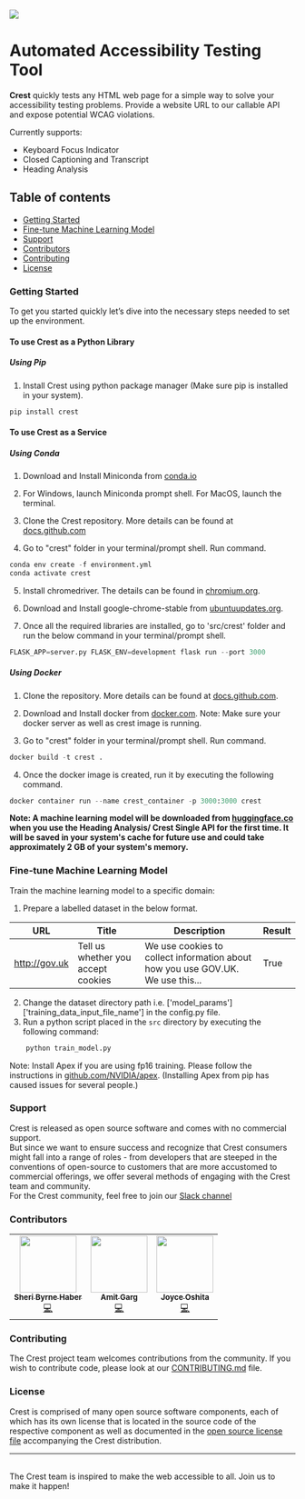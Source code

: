 <!-- Copyright 2020-2021 VMware, Inc.
SPDX-License-Identifier: MIT -->

<p>
    <br>
    <img src="https://raw.githubusercontent.com/vmware/crest/main/src/crest/static/crest_logo.png?token=ATSPAQYQYG3FH2TQ5USHXLDAUSSQW" />
    <br>
<p>

# Automated Accessibility Testing Tool


**Crest** quickly tests any HTML web page for a simple way to solve your accessibility testing problems. Provide a website URL to our callable API and expose potential WCAG violations. 

Currently supports:
- Keyboard Focus Indicator
- Closed Captioning and Transcript
- Heading Analysis

## Table of contents


<!-- - [Setup](#setup)
    - [Using Pip](#using-pip)
    - [Using Conda](#using-conda)
    - [Using Docker](#using-docker)
- [Usage](#usage)
- [Understanding Results](#understanding-results)
    - [Keyboard Focus Indicator](#keyboard-focus-indicator)
    - [Closed Captioning and Transcript Check](#closed-captioning-and-transcript-check)
    - [Heading Analysis](#heading-analysis)
- [TestMePage](#testmepage)
- [Fine-tune Machine Learning Model](#fine-tune-machine-learning-model)
- [Default Settings](#default-settings) -->

- [Getting Started](#getting-started)
- [Fine-tune Machine Learning Model](#fine-tune-machine-learning-model)
- [Support](#support)
- [Contributors](#contributors)
- [Contributing](#contributing)
- [License](#license)



### Getting Started

<!-- Getting started with Crest in 5 minutes by following the instructions provided on the <a alt="Link to getting started page of API reference documentation" href="">API reference page</a>. -->

To get you started quickly let’s dive into the necessary steps needed to set up the environment.

#### To use Crest as a Python Library

##### Using Pip

1. Install Crest using python package manager (Make sure pip is installed in your system).

```python 
pip install crest
```

#### To use Crest as a Service

##### Using Conda

1. Download and Install Miniconda from [conda.io](https://docs.conda.io/en/latest/miniconda.html)

2. For Windows, launch Miniconda prompt shell. For MacOS, launch the terminal.

3. Clone the Crest repository. More details can be found at [docs.github.com](https://docs.github.com/en/free-pro-team@latest/github/creating-cloning-and-archiving-repositories/cloning-a-repository)

4. Go to "crest" folder in your terminal/prompt shell. Run command.
```python
conda env create -f environment.yml
conda activate crest
```

5. Install chromedriver. The details can be found in [chromium.org](https://chromedriver.chromium.org/downloads).

6. Download and Install google-chrome-stable from [ubuntuupdates.org](https://www.ubuntuupdates.org/package/google_chrome/stable/main/base/google-chrome-stable).

7. Once all the required libraries are installed, go to 'src/crest' folder and run the below command in your terminal/prompt shell. 
```python
FLASK_APP=server.py FLASK_ENV=development flask run --port 3000
```

##### Using Docker

1. Clone the repository. More details can be found at [docs.github.com](https://docs.github.com/en/free-pro-team@latest/github/creating-cloning-and-archiving-repositories/cloning-a-repository).

2. Download and Install docker from [docker.com](https://docs.docker.com/get-docker/). Note: Make sure your docker server as well as crest image is running.

3. Go to "crest" folder in your terminal/prompt shell. Run command.
```python
docker build -t crest .
```

4. Once the docker image is created, run it by executing the following command.
```python
docker container run --name crest_container -p 3000:3000 crest 
```

**Note: A machine learning model will be downloaded from [huggingface.co](https://huggingface.co/gargam/roberta-base-crest) when you use the Heading Analysis/ Crest Single API for the first time. It will be saved in your system's cache for future use and could take approximately 2 GB of your system's memory.**


### Fine-tune Machine Learning Model

Train the machine learning model to a specific domain:

1. Prepare a labelled dataset in the below format.

| URL           | Title                              | Description                                                                    | Result |
|---------------|------------------------------------|--------------------------------------------------------------------------------|--------|
| http://gov.uk | Tell us whether you accept cookies | We use cookies to collect information about how you use GOV.UK. We use this... | True   |
2. Change the dataset directory path i.e. ['model_params']['training_data_input_file_name'] in the config.py file.
3. Run a python script placed in the `src` directory by executing the following command:
```python
    python train_model.py
```

Note: Install Apex if you are using fp16 training. Please follow the instructions in  [github.com/NVIDIA/apex](https://github.com/NVIDIA/apex). (Installing Apex from pip has caused issues for several people.)

### Support

Crest is released as open source software and comes with no commercial support.<br />
But since we want to ensure success and recognize that Crest consumers might fall into a range of roles - from developers that are steeped in the conventions of open-source to customers that are more accustomed to commercial offerings, we offer several methods of engaging with the Crest team and community.<br />
For the Crest community, feel free to join our <a alt= "Link to join crest slack channel" href="https://join.slack.com/t/crest-axz6070/shared_invite/zt-q4qom3p2-7FqwoIg2yffUzlpEE7_bcA" target="_blank">Slack channel </a>

### Contributors

<table>
  <tr>
    <td align="center"><a alt="Sheri Byrne Haber's Github profile" title="Sheri Byrne Haber" href="https://github.com/sheribyrne"><img src="https://avatars.githubusercontent.com/u/47125418?v=4" width="100px;" alt=""/><br /><sub><b>Sheri Byrne Haber</b></sub></a><br /><a href="https://github.com/sheribyrne" title="Code">💻</a></td>
    <td align="center"><a alt="Amit Garg's Github profile" title="Amit Garg" href="https://github.com/gargam17"><img alt="" src="https://avatars.githubusercontent.com/u/82112579?v=4" width="100px;" /><br /><sub><b>Amit Garg</b></sub></a><br /><a href="https://github.com/gargam17" title="Code">💻</a></td>
    <td align="center"><a alt="Joyce Oshita's Github profile" title="Joyce Oshita" href="https://github.com/ojoyce"><img alt="" src="https://avatars.githubusercontent.com/u/57046849?v=4" width="100px;" /><br /><sub><b>Joyce Oshita </b></sub></a><br /><a href="https://github.com/ojoyce" title="Code">💻</a></td>
  </tr>
</table>

### Contributing

The Crest project team welcomes contributions from the community. If you wish to contribute code, please look at our <a alt="link to contrinution markdown file" title="Amit Garg" href="https://github.com/vmware/crest/blob/main/CONTRIBUTING.md">CONTRIBUTING.md</a> file.

### License

Crest is comprised of many open source software components, each of which has its own license that is located in the source code of the respective component as well as documented in the <a alt="link to license file" href="https://github.com/vmware/crest/blob/main/LICENSE">open source license file</a> accompanying the Crest distribution.
<!-- ### Setup

#### Using Pip

1. Install Crest using python package manager (Make sure pip is installed in your system).

```python 
pip install crest
```


#### Using Conda

1. Download and Install Miniconda from [conda.io](https://docs.conda.io/en/latest/miniconda.html)
2. For Windows, launch Miniconda prompt shell. For MacOS, launch the terminal.
3. Create a new virtual environment and install packages.
```python 
conda create -n crest python pandas tqdm
conda activate crest
```
4. If using cuda:
```python
conda install pytorch cudatoolkit=10.1 -c pytorch
```
else:
```python
conda install pytorch cpuonly -c pytorch
```

5. Clone the repository. More details can be found at [docs.github.com](https://docs.github.com/en/free-pro-team@latest/github/creating-cloning-and-archiving-repositories/cloning-a-repository)

6. Go to "x43_accessibility-" folder in your terminal/prompt shell. Run command.
```python
pip install -r requirements.txt
```
7. Install chromedriver. The details can be found in [chromium.org](https://chromedriver.chromium.org/downloads).

8. Download and Install google-chrome-stable from [ubuntuupdates.org](https://www.ubuntuupdates.org/package/google_chrome/stable/main/base/google-chrome-stable).

8. Once all the required libraries are installed, run command in your terminal/prompt shell. 
```python
python server.py
```
#### Using Docker

1. Clone the repository. More details can be found at [docs.github.com](https://docs.github.com/en/free-pro-team@latest/github/creating-cloning-and-archiving-repositories/cloning-a-repository).

2. Download and Install docker from [docker.com](https://docs.docker.com/get-docker/). Note: Make sure your docker server as well as crest image is running.

3. Go to "x43_accessibility-" folder in your terminal/prompt shell. Run command.
```python
docker build -t crest .
```
4. Once the docker image is created, run it by executing the following command.
```python
docker container run --name crest_container -p 3000:3000 crest 
``` -->
<!-- ### Usage

To call an API, add the below python code in your script and execute it.

```python
import requests

url = "http://localhost:3000/<service-name>"
payload = "{\"url\" : \"<url-to-test>\"}" 
headers = {
    "content-type": "application/json"
    }

response = requests.request("POST", url, data=payload, headers=headers)
print(response.text) -->

<!-- # replace <service-name> with the actual service name from the service reference table
#For Instance: url = "http://localhost:3000/crest"
#Input optional parameter: "reporttype", value: 3 (for xpath) or 4 (for css selector)
```
**API Reference Table:**

| Description           | service-name                              | Issue IDs                                                                    | 
|---------------|------------------------------------|--------------------------------------------------------------------------------|
| Single API | crest | cr_heading_unrelated, cr_captions_missing, cr_focus_low, cr_focus_missing, cr_podcast_transcript_missing |
| Keyboard Focus Indicator | crest_kb | cr_focus_low, cr_focus_missing |
| Closed Captioning and Transcript Check | crest_av | cr_captions_missing, cr_podcast_transcript_missing |
| Heading Analysis | crest_ha | cr_heading_unrelated |


#### Output description

*Sample Output:*

```python
{
    "categories": {
        "alert": {
            "count": 2,
            "description": "Alerts",
            "items": {
                "cr_heading_unrelated": {
                    "count": 2,
                    "description": "Possibly unrelated heading",
                    "level": "AA",
                    "wcag": "2.4.6",
                    "xpath": [
                        "/html/body/footer/div/div/div[1]/div[2]/h2",
                        "/html/body/div[6]/main/div/section[3]/section/section/div/div[1]/h2"
                    ]
                }
            }
        },
        "error": {
            "count": 1,
            "description": "Errors",
            "items": {
                "cr_captions_missing": {
                    "count": 0,
                    "description": "Captions missing",
                    "level": "A",
                    "wcag": "1.2.2"
                },
                "cr_focus_low": {
                    "count": 1,
                    "description": "Low contrast on Focus",
                    "level": "AA",
                    "wcag": "1.4.11",
                    "xpath": [
                        "/html[1]/body[1]/div[6]/main[1]/header[1]/div[1]/div[1]/div[1]/form[1]/div[1]/div[1]/input[1]"
                    ]
                },
                "cr_focus_missing": {
                    "count": 0,
                    "description": "Focus not visible",
                    "level": "AA",
                    "wcag": "2.4.7",
                    "xpath": []
                },
                "cr_podcast_transcript_missing": {
                    "count": 0,
                    "description": "Podcast transcript missing",
                    "level": "A",
                    "wcag": "1.2.1"
                }
            }
        }
    },
    "screenshot": "/Users/Amitgarg/Documents/VMware Internship/crest/output/screenshot.png",
    "statistics": {
        "pageurl": "https://www.gov.uk/",
        "time": 26.12,
        "totalaudios": 0,
        "totalelements": 128,
        "totalvideos": 0
    },
    "status": {
        "httpstatuscode": 200,
        "success": true
    }
}

```
*Output Definitions:*
* `categories`: Identifies type of issue (errors or alerts).
* `count`: Total Number of errors and alerts on the URL tested. 
* `description`: Description of the error or alert.
* `items`: Identifies number of failed items and relevant details.
* `xpath`: Location of failed elements identified by paths and css selectors.
* `screenshot`: Identifies Path where screenshot of failed elements are reported (red background is used to highlight issues).
* `statistics`: Reports number of elements identified and processing time for the URL.
* `level`: Refers to the conformance level defined by WCAG.
* `wcag`: WCAG success criterion reference.
* `status`: "true” indicates successful execution of script to test page. "false" indicates that the page is not testable. -->

<!-- The detailed description of the Issue IDs can be found in their respective sections. -->

<!-- ### Understanding Results
#### Keyboard Focus Indicator

**Issue ID: cr_focus_low**

*Definition*

When active interface controls (buttons, links, forms, page tabs, etc.) receive keyboard focus, the visual focus indicator does not meet the required color contrast ratio of at least 3:1.

*User Impact*

Low-vision users may have trouble seeing the visual keyboard focus indicator and may not be able to orient themselves on the page to effectively navigate content. Colorblind users may also be affected. 

*Recommendation*

Ensure that the visual keyboard focus indicator provides a sufficient color contrast ratio of at least 3:1 with adjacent colors (background and/or the control colors). Possible solutions include: using the CSS outline property to provide an outline around the focused element, and inverting the foreground and background colors.

*Success Criterion*

1.4.11 Non-text Contrast (Level AA)

*Related Success Criteria (if applicable):*

2.4.7 Focus Visible (Level AA)


More details can be found at [Understanding Success Criterion 1.4.11](https://www.w3.org/WAI/WCAG21/Understanding/non-text-contrast.html).

**Issue ID: cr_focus_missing**

*Definition*

There is no visual keyboard focus indication when using TAB or SHIFT+TAB, and/or arrow keys (when applicable) to navigate through the controls (buttons, links, forms, page tabs, etc.) of the website.

*User Impact*

Sighted keyboard-only users are not able to orient themselves on the page and will not be able to effectively navigate content.

*Recommendation*

All interactive content must provide a visual indication of keyboard focus. Focus can be provided in a number of ways including change background, invert colors, border, outline, and other visual methods. Avoid the use of the "outline: none" CSS property.

*Success Criterion*

2.4.7 Focus Visible (Level AA)

*Related Success Criteria (if applicable):*

1.4.11 Non-text Contrast (Level AA)


More details can be found at [Understanding Success Criterion 2.4.7](https://www.w3.org/WAI/WCAG21/Understanding/focus-visible.html).

#### Closed Captioning and Transcript Check

**Issue ID: cr_transcript_missing**

*Definition*

Audio-only content such as podcasts and audio recordings of speeches and press conferences are not made available by transcript.

*User Impact*

When transcripts are provided for audio-only content, people who are deaf or deaf-blind will have access to the information visually or through the use of electronic braille.

*Recommendation*

Provide a transcript for audio-only content.

*Success Criterion*

1.2.1 Prerecorded Audio-only and Video-only (Level A)

*Related Success Criteria (if applicable):*

1.2.3 Audio Description or Media Alternative (Prerecorded) (Level A)


More details can be found at [Understanding Success Criterion 1.2.1](https://www.w3.org/WAI/WCAG21/Understanding/audio-only-and-video-only-prerecorded.html). 


**Issue ID: cr_captions_missing**

*Definition*

Synchronized captions are not provided for video or other multimedia content that contains audio. 

*User Impact*

Users who are deaf or hard of hearing will not have access to important information conveyed in audio. Captions also provide an enhanced experience for users with cognitive differences such as ADHD or learning disabilities. Additionally, captions are useful in certain situations such as environments with loud background noise or situations where sound is not allowed (e.g. the library without headphones, or near a sleeping baby).

*Recommendation*

Provide captions for all important audio information in video and multimedia content.

*Success Criterion*

1.2.2 Captions (Prerecorded) (Level A)

*Related Success Criteria (if applicable):*

2.2.2 Pause, Stop, Hide (Level A) <br />
1.1.1 Non-text Content (Level A)

More details can be found at [Understanding Success Criterion 1.2.2](https://www.w3.org/TR/UNDERSTANDING-WCAG20/media-equiv-captions.html). -->

<!-- #### Heading Analysis

**Issue ID: cr_heading_unrelated**

*Definition*

The content immediately following a heading identified by machine learning is possibly unrelated to the topic or purpose. 

*User Impact*

Blind screen reader users rely on headings to navigate page content. When headings are misleading and do not reflect the topic or purpose, users can become disoriented and have difficulty navigating the page. Users with learning differences may also have difficulty understanding page content when headings are unrelated to content.

*Recommendation*

Provide clear and descriptive headings that accurately describe the immediatley following content.

*Success Criterion*

2.4.6 Headings and Labels (Level AA)

*Related Success Criteria (if applicable):*

1.3.1 Info and Relationships (Level A)


More details can be found at [Understanding Success Criterion 2.4.6](https://www.w3.org/TR/UNDERSTANDING-WCAG20/navigation-mechanisms-descriptive.html).


### TestMePage

Test these APIs on our testMePage:

1. Start the server by following the instruction described in the [Setup](#setup) section.

2. Open a browser window and enter the following URL in the address bar
```python
http://localhost:3000/testMePage
```

3. Please replace the 
```python
<url-to-test>
```
keyword with 
 ```python
 http://localhost:3000/testMePage
 ```
  as mentioned in the [Usage](#usage) section. -->

<!-- ### Default Settings

The default args used are given below. Any of these can be overridden by passing a dict containing the corresponding key: value pairs.

```python
dir_path = os.path.dirname(os.path.realpath(__file__))
global_args = {
    'domain_file_path': dir_path + '/utils/ads_domain.txt',
    'failed_screenshot_path': dir_path + '/utils/screenshot.png',
    'model_params': {
        "training_data_input_file_name": "input/dataset.csv",
        "num_train_epochs": 1,
        "evaluate_during_training": True,
        "fp16": False,
        "use_cuda": False,
        "output_dir": "models/",
        "best_model_dir": "models/best_model/",
        "overwrite_output_dir": True
    }
}

``` -->
<hr /><br>
The Crest team is inspired to make the web accessible to all.  Join us to make it happen!
